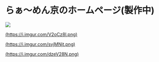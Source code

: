 # らぁ〜めん京のホームページ(製作中)

![](https://i.imgur.com/4flAKPT.png)

[(https://i.imgur.com/V2oCz8l.png)](https://drive.google.com/file/d/1OQB8RgYvv4-4fF6JI8_x1vHAWrZ7LzgC/view?usp=sharing)

[(https://i.imgur.com/svjMNjt.png)](https://drive.google.com/file/d/1QtUULClxb6e4ngTbiPIFMF_CZ6_9OElg/view?usp=sharing)

[(https://i.imgur.com/dzeV28N.png)](https://drive.google.com/file/d/1WTwslY0XTW7ooo0ubFKCt34mBpO5wq3p/view?usp=sharing)
